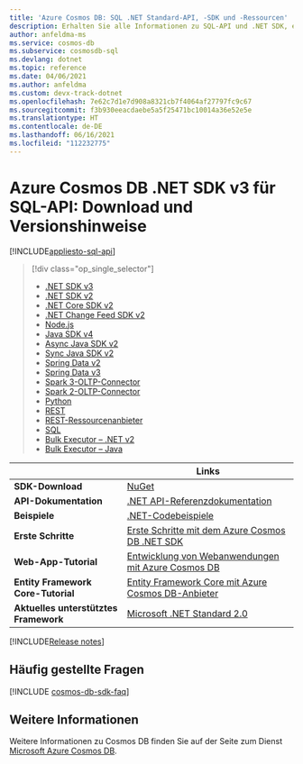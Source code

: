 ```yaml
---
title: 'Azure Cosmos DB: SQL .NET Standard-API, -SDK und -Ressourcen'
description: Erhalten Sie alle Informationen zu SQL-API und .NET SDK, einschließlich Veröffentlichungsterminen, Deaktivierungsterminen und Änderungen an den einzelnen Versionen des Azure Cosmos DB .NET SDK.
author: anfeldma-ms
ms.service: cosmos-db
ms.subservice: cosmosdb-sql
ms.devlang: dotnet
ms.topic: reference
ms.date: 04/06/2021
ms.author: anfeldma
ms.custom: devx-track-dotnet
ms.openlocfilehash: 7e62c7d1e7d908a8321cb7f4064af27797fc9c67
ms.sourcegitcommit: f3b930eeacdaebe5a5f25471bc10014a36e52e5e
ms.translationtype: HT
ms.contentlocale: de-DE
ms.lasthandoff: 06/16/2021
ms.locfileid: "112232775"
---
```

# <a name="azure-cosmos-db-net-sdk-v3-for-sql-api-download-and-release-notes"></a>Azure Cosmos DB .NET SDK v3 für SQL-API: Download und Versionshinweise
[!INCLUDE[appliesto-sql-api](includes/appliesto-sql-api.md)]

> [!div class="op_single_selector"]
> * [.NET SDK v3](sql-api-sdk-dotnet-standard.md)
> * [.NET SDK v2](sql-api-sdk-dotnet.md)
> * [.NET Core SDK v2](sql-api-sdk-dotnet-core.md)
> * [.NET Change Feed SDK v2](sql-api-sdk-dotnet-changefeed.md)
> * [Node.js](sql-api-sdk-node.md)
> * [Java SDK v4](sql-api-sdk-java-v4.md)
> * [Async Java SDK v2](sql-api-sdk-async-java.md)
> * [Sync Java SDK v2](sql-api-sdk-java.md)
> * [Spring Data v2](sql-api-sdk-java-spring-v2.md)
> * [Spring Data v3](sql-api-sdk-java-spring-v3.md)
> * [Spark 3-OLTP-Connector](sql-api-sdk-java-spark-v3.md)
> * [Spark 2-OLTP-Connector](sql-api-sdk-java-spark.md)
> * [Python](sql-api-sdk-python.md)
> * [REST](/rest/api/cosmos-db/)
> * [REST-Ressourcenanbieter](/rest/api/cosmos-db-resource-provider/)
> * [SQL](./sql-query-getting-started.md)
> * [Bulk Executor – .NET v2](sql-api-sdk-bulk-executor-dot-net.md)
> * [Bulk Executor – Java](sql-api-sdk-bulk-executor-java.md)

| | Links |
|---|---|
|**SDK-Download**|[NuGet](https://www.nuget.org/packages/Microsoft.Azure.Cosmos/)|
|**API-Dokumentation**|[.NET API-Referenzdokumentation](/dotnet/api/overview/azure/cosmosdb)|
|**Beispiele**|[.NET-Codebeispiele](https://github.com/Azure/azure-cosmos-dotnet-v3/tree/master/Microsoft.Azure.Cosmos.Samples/Usage)|
|**Erste Schritte**|[Erste Schritte mit dem Azure Cosmos DB .NET SDK](sql-api-get-started.md)|
|**Web-App-Tutorial**|[Entwicklung von Webanwendungen mit Azure Cosmos DB](sql-api-dotnet-application.md)|
|**Entity Framework Core-Tutorial**|[Entity Framework Core mit Azure Cosmos DB-Anbieter](/ef/core/providers/cosmos/#get-started)|
|**Aktuelles unterstütztes Framework**|[Microsoft .NET Standard 2.0](/dotnet/standard/net-standard)|

[!INCLUDE[Release notes](~/samples-cosmosdb-dotnet-v3/changelog.md)]

## <a name="faq"></a>Häufig gestellte Fragen
[!INCLUDE [cosmos-db-sdk-faq](includes/cosmos-db-sdk-faq.md)]

## <a name="see-also"></a>Weitere Informationen
Weitere Informationen zu Cosmos DB finden Sie auf der Seite zum Dienst [Microsoft Azure Cosmos DB](https://azure.microsoft.com/services/cosmos-db/).